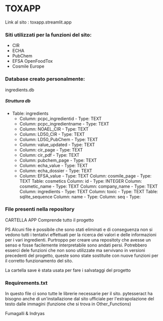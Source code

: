 # TOXAPP

Link al sito : toxapp.streamlit.app

### Siti utilizzati per la funzioni del sito:
- CIR
- ECHA
- PubChem
- EFSA OpenFoodTox
- Cosmile Europe

### Database creato personalmente:
ingredients.db 

##### Struttura db
- Table: ingredients
  - Column: pcpc_ingredientid - Type: TEXT
  - Column: pcpc_ingredientname - Type: TEXT
  - Column: NOAEL_CIR - Type: TEXT
  - Column: LD50_CIR - Type: TEXT
  - Column: LD50_PubChem - Type: TEXT
  - Column: value_updated - Type: TEXT
  - Column: cir_page - Type: TEXT
  - Column: cir_pdf - Type: TEXT
  - Column: pubchem_page - Type: TEXT
  - Column: echa_value - Type: TEXT
  - Column: echa_dossier - Type: TEXT
  - Column: EFSA_value - Type: TEXT
  Column: cosmile_page - Type: TEXT
Table: cosmetics
  Column: id - Type: INTEGER
  Column: cosmetic_name - Type: TEXT
  Column: company_name - Type: TEXT
  Column: ingredients - Type: TEXT
  Column: toxic - Type: TEXT
Table: sqlite_sequence
  Column: name - Type:
  Column: seq - Type:


### File presenti nella repository

CARTELLA APP
Comprende tutto il progetto

PS
Alcuni file è possibile che sono stati eliminati e di conseguenza non si vedono tutti i tentativi effettuati per la ricerca dei valori e delle informazioni per i vari ingredienti. Purtroppo per creare una repositoty che avesse un senso e fosse facilemente interpretabile sono andati persi.
Potrebbero esserci dele funzioni che non sono utilizzate ma servivano in versioni precedenti del progetto, queste sono state sostituite con nuove funzioni per il corretto funzionamento del sito.

La cartella save è stata usata per fare i salvataggi del progetto

### Requirements.txt

In questo file ci sono tutte le librerie necessarie per il sito.
pytesseract ha bisogno anche di un'installazione dal sito ufficiale per l'estrapolazione del testo dalle immagini (funzione che si trova in Other_Functions)

Fumagalli & Indryas

